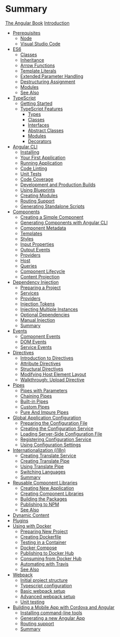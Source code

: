 # Summary

[The Angular Book](title-page.md)
[Introduction](ch00-00-introduction.md)

- [Prerequisites](ch01-00-prerequisites.md)
  - [Node](ch01-01-node.md)
  - [Visual Studio Code](ch01-02-vscode.md)
- [ES6](ch02-00-es6.md)
  - [Classes](ch02-01-classes.md)
  - [Inheritance](ch02-02-inheritance.md)
  - [Arrow Functions](ch02-03-arrow-functions.md)
  - [Template Literals](ch02-04-template-literals.md)
  - [Extended Parameter Handling](ch02-05-extended-parameters.md)
  - [Destructuring Assignment](ch02-06-destructuring.md)
  - [Modules](ch02-07-modules.md)
  - [See Also](ch02-08-see-also.md)
- [TypeScript](ch03-00-typescript.md)
  - [Getting Started](ch03-01-getting-started.md)
  - [TypeScript Features](ch03-02-features.md)
    - [Types](ch03-03-types.md)
    - [Classes](ch03-04-classes.md)
    - [Interfaces](ch03-05-interfaces.md)
    - [Abstract Classes](ch03-06-abstract-classes.md)
    - [Modules](ch03-07-modules.md)
    - [Decorators](ch03-08-decorators.md)
- [Angular CLI](ch04-00-angular-cli.md)
  - [Installing](ch04-01-installing.md)
  - [Your First Application](ch04-02-first-application.md)
  - [Running Application](ch04-03-running-application.md)
  - [Code Linting](ch04-04-linting.md)
  - [Unit Tests](ch04-05-testing.md)
  - [Code Coverage](ch04-06-coverage.md)
  - [Development and Production Builds](ch04-07-development-and-production-builds.md)
  - [Using Blueprints](ch04-08-using-blueprints.md)
  - [Creating Modules](ch04-09-creating-modules.md)
  - [Routing Support](ch04-10-routing-support.md)
  - [Generating Standalone Scripts](ch04-11-generating-standalone-scripts.md)
- [Components](ch05-00-components.md)
  - [Creating a Simple Component](ch05-01-creating-a-simple-component.md)
  - [Generating Components with Angular CLI](ch05-02-generating-components-with-angular-cli.md)
  - [Component Metadata](ch05-03-component-metadata.md)
  - [Templates](ch05-04-templates.md)
  - [Styles](ch05-05-styles.md)
  - [Input Properties](ch05-06-input-properties.md)
  - [Output Events](ch05-07-output-events.md)
  - [Providers](ch05-08-providers.md)
  - [Host](ch05-09-host.md)
  - [Queries](ch05-10-queries.md)
  - [Component Lifecycle](ch05-12-component-lifecycle.md)
  - [Content Projection](ch05-13-content-projection.md)
- [Dependency Injection](ch06-00-dependency-injection.md)
  - [Preparing a Project](ch06-01-preparing-a-project.md)
  - [Services](ch06-02-services.md)
  - [Providers](ch06-03-providers.md)
  - [Injection Tokens](ch06-04-injection-tokens.md)
  - [Injecting Multiple Instances](ch06-05-injecting-multiple-instances.md)
  - [Optional Dependencies](ch06-06-optional-dependencies.md)
  - [Manual Injection](ch06-07-manual-injection.md)
  - [Summary](ch06-08-summary.md)
- [Events](ch07-00-events.md)
  - [Component Events](ch07-01-component-events.md)
  - [DOM Events](ch07-02-dom-events.md)
  - [Service Events](ch07-03-service-events.md)
- [Directives](ch08-00-directives.md)
  - [Introduction to Directives](ch08-01-introduction-to-directives.md)
  - [Attribute Directives](ch08-02-attribute-directives.md)
  - [Structural Directives](ch08-03-structural-directives.md)
  - [Modifying Host Element Layout](ch08-04-modifying-host-layout.md)
  - [Walkthrough: Upload Directive](ch08-05-walkthrough-upload-directive.md)
- [Pipes](ch09-00-pipes.md)
  - [Pipes with Parameters](ch09-01-pipes-with-parameters.md)
  - [Chaining Pipes](ch09-02-chaining-pipes.md)
  - [Built-in Pipes](ch09-03-built-in-pipes.md)
  - [Custom Pipes](ch09-04-custom-pipes.md)
  - [Pure And Impure Pipes](ch09-05-pure-and-impure-pipes.md)
- [Global Application Configuration](ch10-00-global-application-configuration.md)
  - [Preparing the Configuration File](ch10-01-preparing-configuration-file.md)
  - [Creating the Configuration Service](ch10-02-creating-configuration-service.md)
  - [Loading Server-Side Configuration File](ch10-03-loading-configuration-file.md)
  - [Registering Configuration Service](ch10-04-registering-configuration-service.md)
  - [Using Configuration Settings](ch10-05-using-configuration-settings.md)
- [Internationalization (i18n)](ch11-00-i18n.md)
  - [Creating Translate Service](ch11-01-creating-translate-service.md)
  - [Creating Translate Pipe](ch11-02-creating-translate-pipe.md)
  - [Using Translate Pipe](ch11-03-using-translate-pipe.md)
  - [Switching Languages](ch11-04-switching-languages.md)
  - [Summary](ch11-05-summary.md)
- [Reusable Component Libraries](ch12-00-reusable-component-libraries.md)
  - [Creating New Application](ch12-01-creating-new-application.md)
  - [Creating Component Libraries](ch12-02-creating-component-libraries.md)
  - [Building the Packages](ch12-03-building-the-packages.md)
  - [Publishing to NPM](ch12-04-publishing-to-npm.md)
  - [See Also](ch12-05-see-also.md)
- [Dynamic Content](ch13-00-dynamic-content.md)
- [Plugins](ch14-00-plugins.md)
- [Using with Docker](ch15-00-docker.md)
  - [Preparing New Project](ch15-01-preparing-new-project.md)
  - [Creating Dockerfile](ch15-02-creating-dockerfile.md)
  - [Testing in a Container](ch15-03-testing-in-a-container.md)
  - [Docker Compose](ch15-04-docker-compose.md)
  - [Publishing to Docker Hub](ch15-05-publishing-to-docker-hub.md)
  - [Consuming from Docker Hub](ch15-06-consuming-from-docker-hub.md)
  - [Automating with Travis](ch15-07-automating-with-travis.md)
  - [See Also](ch15-08-see-also.md)
- [Webpack]()
  - [Initial project structure]()
  - [Typescript configuration]()
  - [Basic webpack setup]()
  - [Advanced webpack setup]()
  - [Unit testing]()
- [Building a Mobile App with Cordova and Angular]()
  - [Installing command-line tools]()
  - [Generating a new Angular App]()
  - [Routing support]()
  - [Summary]()
